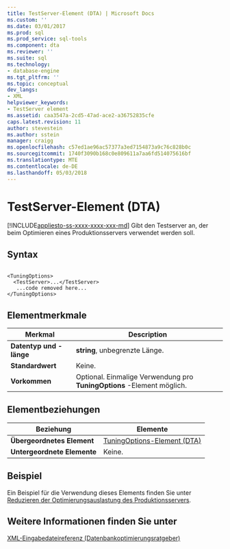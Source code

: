 ```yaml
---
title: TestServer-Element (DTA) | Microsoft Docs
ms.custom: ''
ms.date: 03/01/2017
ms.prod: sql
ms.prod_service: sql-tools
ms.component: dta
ms.reviewer: ''
ms.suite: sql
ms.technology:
- database-engine
ms.tgt_pltfrm: ''
ms.topic: conceptual
dev_langs:
- XML
helpviewer_keywords:
- TestServer element
ms.assetid: caa3547a-2cd5-47ad-ace2-a36752835cfe
caps.latest.revision: 11
author: stevestein
ms.author: sstein
manager: craigg
ms.openlocfilehash: c57ed1ae96ac57377a3ed7154873a9c76c828b0c
ms.sourcegitcommit: 1740f3090b168c0e809611a7aa6fd514075616bf
ms.translationtype: MTE
ms.contentlocale: de-DE
ms.lasthandoff: 05/03/2018
---
```

# <a name="testserver-element-dta"></a>TestServer-Element (DTA)
[!INCLUDE[appliesto-ss-xxxx-xxxx-xxx-md](../../includes/appliesto-ss-xxxx-xxxx-xxx-md.md)]
  Gibt den Testserver an, der beim Optimieren eines Produktionsservers verwendet werden soll.  
  
## <a name="syntax"></a>Syntax  
  
```  
  
<TuningOptions>  
  <TestServer>...</TestServer>  
   ...code removed here...  
</TuningOptions>  
```  
  
## <a name="element-characteristics"></a>Elementmerkmale  
  
|Merkmal|Description|  
|--------------------|-----------------|  
|**Datentyp und -länge**|**string**, unbegrenzte Länge.|  
|**Standardwert**|Keine.|  
|**Vorkommen**|Optional. Einmalige Verwendung pro **TuningOptions** -Element möglich.|  
  
## <a name="element-relationships"></a>Elementbeziehungen  
  
|Beziehung|Elemente|  
|------------------|--------------|  
|**Übergeordnetes Element**|[TuningOptions-Element &#40;DTA&#41;](../../tools/dta/tuningoptions-element-dta.md)|  
|**Untergeordnete Elemente**|Keine.|  
  
## <a name="example"></a>Beispiel  
 Ein Beispiel für die Verwendung dieses Elements finden Sie unter [Reduzieren der Optimierungsauslastung des Produktionsservers](../../relational-databases/performance/reduce-the-production-server-tuning-load.md).  
  
## <a name="see-also"></a>Weitere Informationen finden Sie unter  
 [XML-Eingabedateireferenz &#40;Datenbankoptimierungsratgeber&#41;](../../tools/dta/xml-input-file-reference-database-engine-tuning-advisor.md)  
  
  
